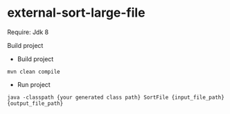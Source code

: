 # external-sort-large-file
Require: Jdk 8

Build project

- Build project

`mvn clean compile`

- Run project

`java -classpath {your generated class path} SortFile {input_file_path} {output_file_path}`
